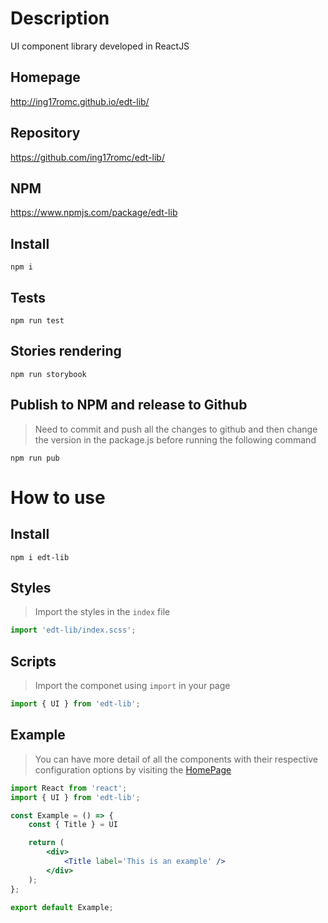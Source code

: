 
# Description
UI component library developed in ReactJS

## Homepage
http://ing17romc.github.io/edt-lib/

## Repository
https://github.com/ing17romc/edt-lib/

## NPM
https://www.npmjs.com/package/edt-lib

## Install
```
npm i
```
## Tests
```
npm run test
```
## Stories rendering
```
npm run storybook
```
## Publish to NPM and release to Github

> Need to commit and push all the changes to github and then change the version in the package.js before running the following command
```
npm run pub
```

# How to use

## Install 

```
npm i edt-lib
```

## Styles 
> Import the styles in the `index` file
```jsx
import 'edt-lib/index.scss';
```

## Scripts 
> Import the componet using `import` in your page
```jsx
import { UI } from 'edt-lib';
```

## Example

> You can have more detail of all the components with their respective configuration options by visiting the [HomePage](http://ing17romc.github.io/edt-lib/)

```jsx
import React from 'react';
import { UI } from 'edt-lib';

const Example = () => {
    const { Title } = UI

    return (
        <div>
            <Title label='This is an example' />
        </div>
    );
};

export default Example;

```